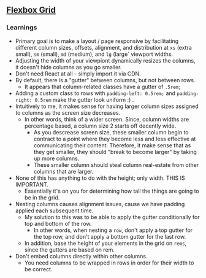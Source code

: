 ## [Flexbox Grid](http://flexboxgrid.com/)

### Learnings

- Primary goal is to make a layout / page responsive by facilitating different
  column sizes, offsets, alignment, and distribution at `xs` (extra small),
  `sm` (small), `md` (medium), and `lg` (large` viewport widths.
- Adjusting the width of your viewpiont dynamically resizes the columns, it
  doesn't hide columns as you go smaller.
- Don't need React at all - simply import it via CDN.
- By default, there is a "gutter" between columns, but not between rows.
  - It appears that column-related classes have a gutter of `.5rem`;
- Adding a custom class to rows with `padding-left: 0.5rem;` and `padding-right: 0.5rem`
  make the gutter look uniform :) .
- Intuitively to me, it makes sense for having larger column sizes assigned
  to columns as the screen size decreases.
  - In other words, think of a wider screen. Since, column widths are
    percentage based, a column size 2 starts off decently wide.
    - As you descrease screen size, these smaller column begin to contract to
      a point where they become less and less effective at
      communicating their content. Therefore, it make sense that as they get
      smaller, they should "break to become larger" by taking up more columns.
    - These smaller column should steal column real-estate from other columns
      that are larger.
- None of this has anything to do with the height; only width. THIS IS IMPORTANT.
  - Essentially it's on you for determining how tall the things are going to
    be in the grid.
- Nesting columns causes alignment issues, cause we have padding applied each
  subsequent time.
  - My solution to this was to be able to apply the gutter conditionally for
    top and bottom of the row.
    - In other words, when nesting a `row`, don't apply a top gutter for the
      top row, and don't apply a bottom gutter for the last row.
  - In addition, base the height of your elements in the grid on `rems`, since
    the gutters are based on rem.
- Don't embed columns directly within other columns.
  - You need columns to be wrapped in rows in order for their width to be correct.
